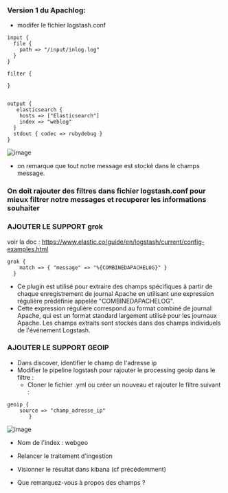 ### Version 1 du Apachlog:

- modifer le fichier logstash.conf

```
input {
  file {
    path => "/input/inlog.log"
  }
}

filter {
 
}


output {
   elasticsearch {
    hosts => ["Elasticsearch"]
    index => "weblog"
  }
  stdout { codec => rubydebug }
}
```


![image](https://user-images.githubusercontent.com/123748165/234397193-2eb5824d-baac-4ee8-9d6d-c4d045be7cf5.png)

- on remarque que tout notre message est stocké dans le champs message.

### On doit rajouter des filtres dans fichier logstash.conf pour mieux filtrer notre messages et recuperer les informations souhaiter


### AJOUTER LE SUPPORT grok

voir la doc : https://www.elastic.co/guide/en/logstash/current/config-examples.html

```
grok {
    match => { "message" => "%{COMBINEDAPACHELOG}" }
  }
```
* Ce plugin est utilisé pour extraire des champs spécifiques à partir de chaque enregistrement de journal Apache en utilisant une expression régulière prédéfinie appelée "COMBINEDAPACHELOG". 
* Cette expression régulière correspond au format combiné de journal Apache, qui est un format standard largement utilisé pour les journaux Apache. Les champs extraits sont stockés dans des champs individuels de l'événement Logstash.

### AJOUTER LE SUPPORT GEOIP

- Dans discover, identifier le champ de l'adresse ip
- Modifier le pipeline logstash pour rajouter le processing geoip dans le filtre :
    - Cloner le fichier .yml ou créer un nouveau et rajouter le filtre suivant :  
```
geoip {
    source => "champ_adresse_ip"
       } 
```
![image](https://user-images.githubusercontent.com/123748165/234403487-ae397db0-4477-45fc-80fa-3e546a78f138.png)

- Nom de l'index : webgeo
    
- Relancer le traitement d'ingestion
- Visionner le résultat dans kibana (cf précédemment)
- Que remarquez-vous à propos des champs ?
